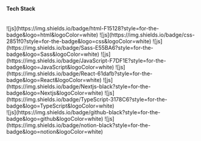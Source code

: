 
<h4>Tech Stack</h4>
<br />
![js](https://img.shields.io/badge/html-F15128?style=for-the-badge&logo=html&logoColor=white)
![js](https://img.shields.io/badge/css-2851f0?style=for-the-badge&logo=css&logoColor=white)
![js](https://img.shields.io/badge/Sass-E55BA6?style=for-the-badge&logo=Sass&logoColor=white)
![js](https://img.shields.io/badge/JavaScript-F7DF1E?style=for-the-badge&logo=JavaScript&logoColor=white)
![js](https://img.shields.io/badge/React-61dafb?style=for-the-badge&logo=React&logoColor=white)
![js](https://img.shields.io/badge/Nextjs-black?style=for-the-badge&logo=Nextjs&logoColor=white)
![js](https://img.shields.io/badge/TypeScript-3178C6?style=for-the-badge&logo=TypeScript&logoColor=white)
<br />
![js](https://img.shields.io/badge/github-black?style=for-the-badge&logo=github&logoColor=white)
![js](https://img.shields.io/badge/notion-black?style=for-the-badge&logo=notion&logoColor=white)
